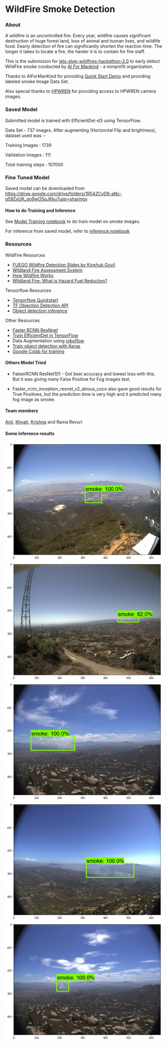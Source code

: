 # WildFire Smoke Detection 

### About
A wildfire is an uncontrolled fire. Every year, wildfire causes significant destruction of huge forest land, loss of animal and human lives, and wildlife food. Eearly detection of fire can significantly shorten the reaction time. The longer it takes to locate a fire, the harder it is to contain for fire staff. 

This is the submission for [lets-stop-wildfires-hackathon-2.0](https://aiformankind.org/lets-stop-wildfires-hackathon-2.0) to early detect WildFire smoke conducted by [AI For Mankind](https://aiformankind.org/) - a nonprofit organization.

Thanks to AIForManKind for providing [Quick Start Demo](https://github.com/aiformankind/wildfire-smoke-detection-camera) and providing labeled smoke Image Data Set. 

Also special thanks to [HPWREN](http://hpwren.ucsd.edu/) for providing access to HPWREN camera images.

### Saved Model
Submitted model is trained with EfficientDet-d3 using TensorFlow.

Data Set - 737 images. After augmenting (Horizontal Flip and brightness), dataset used was :-

   Training Images : 1739
   
   Validation Images : 111

Total training steps : 107000

### Fine Tuned Model
Saved model can be downloaded from https://drive.google.com/drive/folders/1R54ZCvD9-aNc-q59ZxUK_go9wO5qJKku?usp=sharingv
   

#### How to do Training and Inference

See [Model Training notebook](smoke_detection_model/notebooks/Model_Training_efficientdet_d3.ipynb) to do train model on smoke images.

For inference from saved model, refer to [inference notebook](smoke_detection_model/notebooks/smoke_detection_Inference_efficientdet-d3.ipynb)


### Resources

WildFire Resources
- [FUEGO Wildfire Detection Slides by Kinshuk Govil](https://tinyurl.com/rbrn4oq)
- [Wildland Fire Assessment System](https://journals.sagepub.com/doi/pdf/10.1155/2014/597368)
- [How Wildfire Works](https://science.howstuffworks.com/nature/natural-disasters/wildfire.htm/printable)
- [Wildland Fire: What is Hazard Fuel Reduction?](https://www.nps.gov/articles/what-is-hazard-fuel-reduction.htm)


Tensorflow Resources
- [Tensorflow Quickstart](https://www.tensorflow.org/tutorials/quickstart/beginner)
- [TF Objection Detection API](https://github.com/tensorflow/models/tree/master/research/object_detection)
- [Object detection inference](https://github.com/tensorflow/models/blob/master/research/object_detection/colab_tutorials/inference_from_saved_model_tf2_colab.ipynb)


Other Resources
- [Faster RCNN ResNnet](https://towardsdatascience.com/faster-r-cnn-object-detection-implemented-by-keras-for-custom-data-from-googles-open-images-125f62b9141a)
- [Train EfficientDet in TensorFlow](https://www.youtube.com/watch?v=yJg1FX2goCo)
- Data Augmentation using [roboflow](https://roboflow.com/)
- [Train object detection with Keras](https://machinelearningmastery.com/how-to-train-an-object-detection-model-with-keras/)
- [Google Colab for training](https://colab.research.google.com/)

#### Others Model Tried

 - FatserRCNN ResNet101 - Got  best accuracy and lowest loss with this. But it was giving many False Positive for Fog images test.
  
 - Faster_rcnn_inception_resnet_v2_atrous_coco also gave good results for True Positives, but the prediction time is very high and it predicted many fog image as smoke.
 
#### Team members 
 [Anil](https://github.com/aberrya), [Khyati](https://github.com/khyati0502), [Krishna](https://github.com/Krrish3398) and Rama Revuri

#### Some inference results

![alt text](https://github.com/Krrish3398/WildFireSmokeDetection/blob/master/smoke_detection_model/results_efficientnet_d3/True_Positives/1.png)
![alt text](https://github.com/Krrish3398/WildFireSmokeDetection/blob/master/smoke_detection_model/results_efficientnet_d3/True_Positives/2.png)
![alt text](https://github.com/Krrish3398/WildFireSmokeDetection/blob/master/smoke_detection_model/results_efficientnet_d3/True_Positives/4.png)
![alt text](https://github.com/Krrish3398/WildFireSmokeDetection/blob/master/smoke_detection_model/results_efficientnet_d3/True_Positives/5.png)
![alt text](https://github.com/Krrish3398/WildFireSmokeDetection/blob/master/smoke_detection_model/results_efficientnet_d3/True_Positives/6.png)

